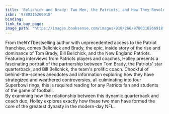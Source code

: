 ```yaml
---
title: 'Belichick and Brady: Two Men, the Patriots, and How They Revolutionized Football'
isbn: '9780316266918'
binding:
link_to_buy_page:
image_path: 'https://images.booksense.com/images/918/266/9780316266918.jpg'
---
```



From the*NYT*bestselling author with unprecedented access to the Patriot franchise, comes Belichick and Brady, the epic, inside story of the rise and dominance of Tom Brady, Bill Belichick, and the New England Patriots.
<br>Featuring interviews from Patriots players and coaches, Holley presents a fascinating portrait of the partnership between Tom Brady, the Patriots' star quarterback, and Bill Belichick, the team's prolific coach. Chockful of behind-the-scenes anecdotes and information exploring how they have strategized and weathered controversies, all culminating into four Superbowl rings, this is required reading for any Patriots fan and students of the game of football.
<br>By examining how the relationship between this dynamic quarterback and coach duo, Holley explores exactly how these two men have formed the core of the greatest dynasty in the modern-day NFL.